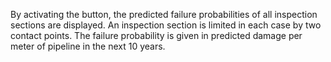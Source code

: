By activating the button, the predicted failure probabilities of all inspection sections are displayed. An inspection section is limited in each case by two contact points. The failure probability is given in predicted damage per meter of pipeline in the next 10 years.
